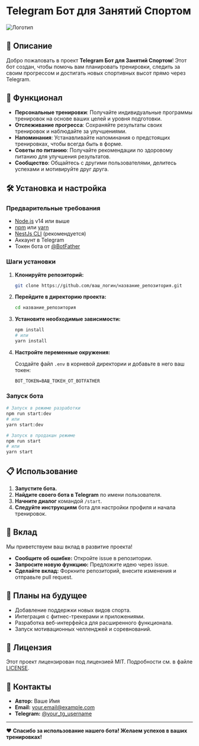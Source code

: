 # Telegram Бот для Занятий Спортом

![Логотип](https://your-logo-url.com/logo.png)

## 📖 Описание

Добро пожаловать в проект **Telegram Бот для Занятий Спортом**! Этот бот создан, чтобы помочь вам планировать тренировки, следить за своим прогрессом и достигать новых спортивных высот прямо через Telegram.

## 🚀 Функционал

- **Персональные тренировки**: Получайте индивидуальные программы тренировок на основе ваших целей и уровня подготовки.
- **Отслеживание прогресса**: Сохраняйте результаты своих тренировок и наблюдайте за улучшениями.
- **Напоминания**: Устанавливайте напоминания о предстоящих тренировках, чтобы всегда быть в форме.
- **Советы по питанию**: Получайте рекомендации по здоровому питанию для улучшения результатов.
- **Сообщество**: Общайтесь с другими пользователями, делитесь успехами и мотивируйте друг друга.

## 🛠 Установка и настройка

### Предварительные требования

- [Node.js](https://nodejs.org/) v14 или выше
- [npm](https://www.npmjs.com/get-npm) или [yarn](https://yarnpkg.com/)
- [NestJs CLI](https://docs.nestjs.com/cli/overview) (рекомендуется)
- Аккаунт в Telegram
- Токен бота от [@BotFather](https://t.me/BotFather)

### Шаги установки

1. **Клонируйте репозиторий:**

   ```bash
   git clone https://github.com/ваш_логин/название_репозитория.git
   ```

2. **Перейдите в директорию проекта:**

   ```bash
   cd название_репозитория
   ```

3. **Установите необходимые зависимости:**

   ```bash
   npm install
   # или
   yarn install
   ```

4. **Настройте переменные окружения:**

   Создайте файл `.env` в корневой директории и добавьте в него ваш токен:

   ```env
   BOT_TOKEN=ВАШ_ТОКЕН_ОТ_BOTFATHER
   ```

### Запуск бота

```bash
# Запуск в режиме разработки
npm run start:dev
# или
yarn start:dev

# Запуск в продакшн режиме
npm run start
# или
yarn start
```

## 📋 Использование

1. **Запустите бота.**
2. **Найдите своего бота в Telegram** по имени пользователя.
3. **Начните диалог** командой `/start`.
4. **Следуйте инструкциям** бота для настройки профиля и начала тренировок.

## 🤝 Вклад

Мы приветствуем ваш вклад в развитие проекта!

- **Сообщите об ошибке:** Откройте issue в репозитории.
- **Запросите новую функцию:** Предложите идею через issue.
- **Сделайте вклад:** Форкните репозиторий, внесите изменения и отправьте pull request.

## 📅 Планы на будущее

- Добавление поддержки новых видов спорта.
- Интеграция с фитнес-трекерами и приложениями.
- Разработка веб-интерфейса для расширенного функционала.
- Запуск мотивационных челленджей и соревнований.

## 📄 Лицензия

Этот проект лицензирован под лицензией MIT. Подробности см. в файле [LICENSE](LICENSE).

## 📧 Контакты

- **Автор:** Ваше Имя
- **Email:** your.email@example.com
- **Telegram:** [@your_tg_username](https://t.me/your_tg_username)

---

❤️ **Спасибо за использование нашего бота! Желаем успехов в ваших тренировках!**
